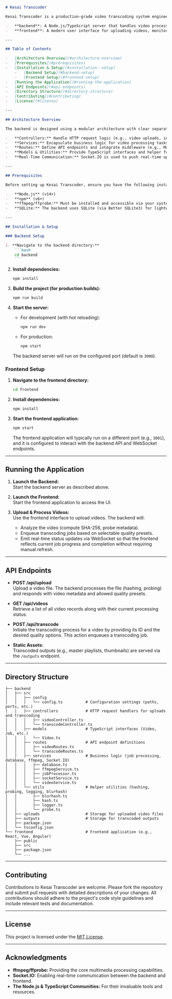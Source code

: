 ````markdown
# Kesai Transcoder

Kesai Transcoder is a production-grade video transcoding system engineered for robustness, maintainability, and scalability. It provides a comprehensive backend solution for processing video uploads, real-time transcoding (with multi-quality support), thumbnail and storyboard generation (with WebVTT integration), and live status updates via WebSocket (Socket.IO). The repository is organized into two main components:

-   **backend**: A Node.js/TypeScript server that handles video processing, job queuing, database interactions, and real-time communication.
-   **frontend**: A modern user interface for uploading videos, monitoring transcoding progress, and viewing the processed outputs.

---

## Table of Contents

-   [Architecture Overview](#architecture-overview)
-   [Prerequisites](#prerequisites)
-   [Installation & Setup](#installation--setup)
    -   [Backend Setup](#backend-setup)
    -   [Frontend Setup](#frontend-setup)
-   [Running the Application](#running-the-application)
-   [API Endpoints](#api-endpoints)
-   [Directory Structure](#directory-structure)
-   [Contributing](#contributing)
-   [License](#license)

---

## Architecture Overview

The backend is designed using a modular architecture with clear separation of concerns. Key components include:

-   **Controllers:** Handle HTTP request logic (e.g., video uploads, initiating transcoding jobs).
-   **Services:** Encapsulate business logic for video processing tasks such as transcoding, thumbnail generation, storyboard creation, and job management.
-   **Routes:** Define API endpoints and integrate middleware (e.g., Multer for file uploads).
-   **Models & Utilities:** Provide TypeScript interfaces and helper functions (e.g., file hashing, video probing, logging, and blurhash generation).
-   **Real-Time Communication:** Socket.IO is used to push real-time updates to connected clients, ensuring the frontend remains in sync with backend processing events.

---

## Prerequisites

Before setting up Kesai Transcoder, ensure you have the following installed on your system:

-   **Node.js** (v14+)
-   **npm** (v6+)
-   **ffmpeg/ffprobe:** Must be installed and accessible via your system's PATH.
-   **SQLite:** The backend uses SQLite (via Better SQLite3) for lightweight, file-based data storage.

---

## Installation & Setup

### Backend Setup

1. **Navigate to the backend directory:**
    ```bash
    cd backend
    ```
````

2. **Install dependencies:**

    ```bash
    npm install
    ```

3. **Build the project (for production builds):**

    ```bash
    npm run build
    ```

4. **Start the server:**

    - For development (with hot reloading):
        ```bash
        npm run dev
        ```
    - For production:
        ```bash
        npm start
        ```

    The backend server will run on the configured port (default is `3000`).

### Frontend Setup

1. **Navigate to the frontend directory:**

    ```bash
    cd frontend
    ```

2. **Install dependencies:**

    ```bash
    npm install
    ```

3. **Start the frontend application:**

    ```bash
    npm start
    ```

    The frontend application will typically run on a different port (e.g., `3001`), and it is configured to interact with the backend API and WebSocket endpoints.

---

## Running the Application

1. **Launch the Backend:**  
   Start the backend server as described above.

2. **Launch the Frontend:**  
   Start the frontend application to access the UI.

3. **Upload & Process Videos:**  
   Use the frontend interface to upload videos. The backend will:
    - Analyze the video (compute SHA-256, probe metadata).
    - Enqueue transcoding jobs based on selectable quality presets.
    - Emit real-time status updates via WebSocket so that the frontend reflects current job progress and completion without requiring manual refresh.

---

## API Endpoints

-   **POST /api/upload**  
    Upload a video file. The backend processes the file (hashing, probing) and responds with video metadata and allowed quality presets.

-   **GET /api/videos**  
    Retrieve a list of all video records along with their current processing status.

-   **POST /api/transcode**  
    Initiate the transcoding process for a video by providing its ID and the desired quality options. This action enqueues a transcoding job.

-   **Static Assets:**  
    Transcoded outputs (e.g., master playlists, thumbnails) are served via the `/outputs` endpoint.

---

## Directory Structure

```
├── backend
│   ├── src
│   │   ├── config
│   │   │   └── config.ts          # Configuration settings (paths, ports, etc.)
│   │   ├── controllers            # HTTP request handlers for uploads and transcoding
│   │   │   ├── videoController.ts
│   │   │   └── transcodeController.ts
│   │   ├── models                 # TypeScript interfaces (Video, Job, etc.)
│   │   │   └── Video.ts
│   │   ├── routes                 # API endpoint definitions
│   │   │   ├── videoRoutes.ts
│   │   │   └── transcodeRoutes.ts
│   │   ├── services               # Business logic (job processing, database, ffmpeg, Socket.IO)
│   │   │   ├── database.ts
│   │   │   ├── ffmpegService.ts
│   │   │   ├── jobProcessor.ts
│   │   │   ├── socketService.ts
│   │   │   └── videoService.ts
│   │   └── utils                  # Helper utilities (hashing, probing, logging, blurhash)
│   │       ├── blurhash.ts
│   │       ├── hash.ts
│   │       ├── logger.ts
│   │       └── probe.ts
│   ├── uploads                    # Storage for uploaded video files
│   ├── outputs                    # Storage for transcoded outputs
│   ├── package.json
│   └── tsconfig.json
└── frontend                       # Frontend application (e.g., React, Vue, Angular)
    ├── public
    ├── src
    ├── package.json
    └── ...
```

---

## Contributing

Contributions to Kesai Transcoder are welcome. Please fork the repository and submit pull requests with detailed descriptions of your changes. All contributions should adhere to the project's code style guidelines and include relevant tests and documentation.

---

## License

This project is licensed under the [MIT License](LICENSE).

---

## Acknowledgments

-   **ffmpeg/ffprobe:** Providing the core multimedia processing capabilities.
-   **Socket.IO:** Enabling real-time communication between the backend and frontend.
-   **The Node.js & TypeScript Communities:** For their invaluable tools and resources.